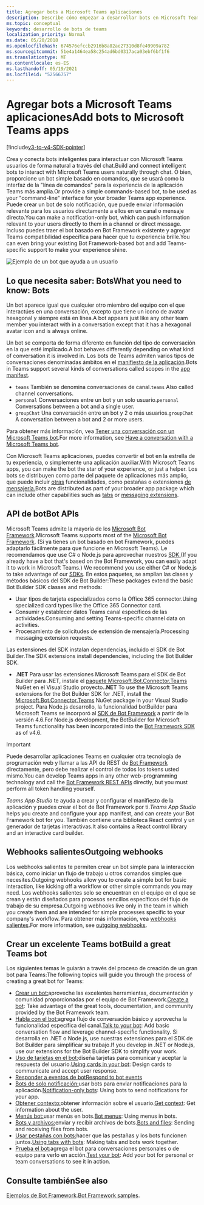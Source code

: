 ```yaml
---
title: Agregar bots a Microsoft Teams aplicaciones
description: Describe cómo empezar a desarrollar bots en Microsoft Teams
ms.topic: conceptual
keywords: desarrollo de bots de teams
localization_priority: Normal
ms.date: 05/20/2018
ms.openlocfilehash: 674576efccb2916b8a82ae27310d8fe49909a782
ms.sourcegitcommit: 51e4a1464ea58c254ad6bd0317aca03ebf6bf1f6
ms.translationtype: MT
ms.contentlocale: es-ES
ms.lasthandoff: 05/19/2021
ms.locfileid: "52566757"
---
```

# <a name="add-bots-to-microsoft-teams-apps"></a><span data-ttu-id="73c2d-104">Agregar bots a Microsoft Teams aplicaciones</span><span class="sxs-lookup"><span data-stu-id="73c2d-104">Add bots to Microsoft Teams apps</span></span>

[!include[v3-to-v4-SDK-pointer](~/includes/v3-to-v4-pointer-bots.md)]

<span data-ttu-id="73c2d-105">Crea y conecta bots inteligentes para interactuar con Microsoft Teams usuarios de forma natural a través del chat.</span><span class="sxs-lookup"><span data-stu-id="73c2d-105">Build and connect intelligent bots to interact with Microsoft Teams users naturally through chat.</span></span> <span data-ttu-id="73c2d-106">O bien, proporcione un bot simple basado en comandos, que se usará como la interfaz de la "línea de comandos" para la experiencia de la aplicación Teams más amplia.</span><span class="sxs-lookup"><span data-stu-id="73c2d-106">Or provide a simple commands-based bot, to be used as your "command-line" interface for your broader Teams app experience.</span></span> <span data-ttu-id="73c2d-107">Puede crear un bot de solo notificación, que puede enviar información relevante para los usuarios directamente a ellos en un canal o mensaje directo.</span><span class="sxs-lookup"><span data-stu-id="73c2d-107">You can make a notification-only bot, which can push information relevant to your users directly to them in a channel or direct message.</span></span> <span data-ttu-id="73c2d-108">Incluso puedes traer el bot basado en Bot Framework existente y agregar Teams compatibilidad específica para hacer que tu experiencia brille.</span><span class="sxs-lookup"><span data-stu-id="73c2d-108">You can even bring your existing Bot Framework-based bot and add Teams-specific support to make your experience shine.</span></span>

![Ejemplo de un bot que ayuda a un usuario](~/assets/images/bot_example.png)

## <a name="what-you-need-to-know-bots"></a><span data-ttu-id="73c2d-110">Lo que necesita saber: Bots</span><span class="sxs-lookup"><span data-stu-id="73c2d-110">What you need to know: Bots</span></span>

<span data-ttu-id="73c2d-111">Un bot aparece igual que cualquier otro miembro del equipo con el que interactúes en una conversación, excepto que tiene un icono de avatar hexagonal y siempre está en línea.</span><span class="sxs-lookup"><span data-stu-id="73c2d-111">A bot appears just like any other team member you interact with in a conversation except that it has a hexagonal avatar icon and is always online.</span></span>

<span data-ttu-id="73c2d-112">Un bot se comporta de forma diferente en función del tipo de conversación en la que esté implicado.</span><span class="sxs-lookup"><span data-stu-id="73c2d-112">A bot behaves differently depending on what kind of conversation it is involved in.</span></span> <span data-ttu-id="73c2d-113">Los bots de Teams admiten varios tipos de conversaciones denominadas ámbitos en el [manifiesto de la aplicación](~/resources/schema/manifest-schema.md).</span><span class="sxs-lookup"><span data-stu-id="73c2d-113">Bots in Teams support several kinds of conversations called scopes in the [app manifest](~/resources/schema/manifest-schema.md).</span></span>

* <span data-ttu-id="73c2d-114">`teams` También se denomina conversaciones de canal.</span><span class="sxs-lookup"><span data-stu-id="73c2d-114">`teams` Also called channel conversations.</span></span>
* <span data-ttu-id="73c2d-115">`personal` Conversaciones entre un bot y un solo usuario.</span><span class="sxs-lookup"><span data-stu-id="73c2d-115">`personal` Conversations between a bot and a single user.</span></span>
* <span data-ttu-id="73c2d-116">`groupChat` Una conversación entre un bot y 2 o más usuarios.</span><span class="sxs-lookup"><span data-stu-id="73c2d-116">`groupChat` A conversation between a bot and 2 or more users.</span></span>

<span data-ttu-id="73c2d-117">Para obtener más información, vea [Tener una conversación con un Microsoft Teams bot](~/resources/bot-v3/bot-conversations/bots-conversations.md).</span><span class="sxs-lookup"><span data-stu-id="73c2d-117">For more information, see [Have a conversation with a Microsoft Teams bot](~/resources/bot-v3/bot-conversations/bots-conversations.md).</span></span>

<span data-ttu-id="73c2d-118">Con Microsoft Teams aplicaciones, puedes convertir el bot en la estrella de tu experiencia, o simplemente una aplicación auxiliar.</span><span class="sxs-lookup"><span data-stu-id="73c2d-118">With Microsoft Teams apps, you can make the bot the star of your experience, or just a helper.</span></span> <span data-ttu-id="73c2d-119">Los bots se distribuyen como parte del paquete de aplicaciones más amplio, que puede incluir [otras](~/tabs/what-are-tabs.md) funcionalidades, como pestañas o extensiones [de mensajería.](~/messaging-extensions/what-are-messaging-extensions.md)</span><span class="sxs-lookup"><span data-stu-id="73c2d-119">Bots are distributed as part of your broader app package which can include other capabilities such as [tabs](~/tabs/what-are-tabs.md) or [messaging extensions](~/messaging-extensions/what-are-messaging-extensions.md).</span></span>

## <a name="bot-apis"></a><span data-ttu-id="73c2d-120">API de bot</span><span class="sxs-lookup"><span data-stu-id="73c2d-120">Bot APIs</span></span>

<span data-ttu-id="73c2d-121">Microsoft Teams admite la mayoría de los [Microsoft Bot Framework](https://dev.botframework.com/).</span><span class="sxs-lookup"><span data-stu-id="73c2d-121">Microsoft Teams supports most of the [Microsoft Bot Framework](https://dev.botframework.com/).</span></span> <span data-ttu-id="73c2d-122">(Si ya tienes un bot basado en bot Framework, puedes adaptarlo fácilmente para que funcione en Microsoft Teams). Le recomendamos que use C# o Node.js para aprovechar nuestros [SDK.](/microsoftteams/platform/#pivot=sdk-tools)</span><span class="sxs-lookup"><span data-stu-id="73c2d-122">(If you already have a bot that's based on the Bot Framework, you can easily adapt it to work in Microsoft Teams.) We recommend you use either C# or Node.js to take advantage of our [SDKs](/microsoftteams/platform/#pivot=sdk-tools).</span></span> <span data-ttu-id="73c2d-123">En estos paquetes, se amplían las clases y métodos básicos del SDK de Bot Builder:</span><span class="sxs-lookup"><span data-stu-id="73c2d-123">These packages extend the basic Bot Builder SDK classes and methods:</span></span>

* <span data-ttu-id="73c2d-124">Usar tipos de tarjeta especializados como la Office 365 connector.</span><span class="sxs-lookup"><span data-stu-id="73c2d-124">Using specialized card types like the Office 365 Connector card.</span></span>
* <span data-ttu-id="73c2d-125">Consumir y establecer datos Teams canal específicos de las actividades.</span><span class="sxs-lookup"><span data-stu-id="73c2d-125">Consuming and setting Teams-specific channel data on activities.</span></span>
* <span data-ttu-id="73c2d-126">Procesamiento de solicitudes de extensión de mensajería.</span><span class="sxs-lookup"><span data-stu-id="73c2d-126">Processing messaging extension requests.</span></span>

<span data-ttu-id="73c2d-127">Las extensiones del SDK instalan dependencias, incluido el SDK de Bot Builder.</span><span class="sxs-lookup"><span data-stu-id="73c2d-127">The SDK extensions install dependencies, including the Bot Builder SDK.</span></span>

* <span data-ttu-id="73c2d-128">**.NET** Para usar las extensiones Microsoft Teams para el SDK de Bot Builder para .NET, instale el [paquete Microsoft.Bot.Connector.Teams](https://www.nuget.org/packages/Microsoft.Bot.Connector.Teams) NuGet en el Visual Studio proyecto.</span><span class="sxs-lookup"><span data-stu-id="73c2d-128">**.NET** To use the Microsoft Teams extensions for the Bot Builder SDK for .NET, install the [Microsoft.Bot.Connector.Teams](https://www.nuget.org/packages/Microsoft.Bot.Connector.Teams) NuGet package in your Visual Studio project.</span></span> <span data-ttu-id="73c2d-129">Para Node.js desarrollo, la funcionalidad botBuilder para Microsoft Teams se incorporó al [SDK de Bot Framework](https://github.com/microsoft/botframework-sdk) a partir de la versión 4.6.</span><span class="sxs-lookup"><span data-stu-id="73c2d-129">For Node.js development, the BotBuilder for Microsoft Teams functionality has been incorporated into the [Bot Framework SDK](https://github.com/microsoft/botframework-sdk) as of v4.6.</span></span>

> [!IMPORTANT]
> <span data-ttu-id="73c2d-130">Puede desarrollar aplicaciones Teams en cualquier otra tecnología de programación web y llamar a las API de REST de [Bot Framework](/bot-framework/rest-api/bot-framework-rest-overview) directamente, pero debe realizar el control de todos los tokens usted mismo.</span><span class="sxs-lookup"><span data-stu-id="73c2d-130">You can develop Teams apps in any other web-programming technology and call the [Bot Framework REST APIs](/bot-framework/rest-api/bot-framework-rest-overview) directly, but you must perform all token handling yourself.</span></span>

<span data-ttu-id="73c2d-131">*Teams App Studio* te ayuda a crear y configurar el manifiesto de la aplicación y puedes crear el bot de Bot Framework por ti.</span><span class="sxs-lookup"><span data-stu-id="73c2d-131">*Teams App Studio* helps you create and configure your app manifest, and can create your Bot Framework bot for you.</span></span> <span data-ttu-id="73c2d-132">También contiene una biblioteca React control y un generador de tarjetas interactivas.</span><span class="sxs-lookup"><span data-stu-id="73c2d-132">It also contains a React control library and an interactive card builder.</span></span>

## <a name="outgoing-webhooks"></a><span data-ttu-id="73c2d-133">Webhooks salientes</span><span class="sxs-lookup"><span data-stu-id="73c2d-133">Outgoing webhooks</span></span>

<span data-ttu-id="73c2d-134">Los webhooks salientes te permiten crear un bot simple para la interacción básica, como iniciar un flujo de trabajo u otros comandos simples que necesites.</span><span class="sxs-lookup"><span data-stu-id="73c2d-134">Outgoing webhooks allow you to create a simple bot for basic interaction, like kicking off a workflow or other simple commands you may need.</span></span> <span data-ttu-id="73c2d-135">Los webhooks salientes solo se encuentran en el equipo en el que se crean y están diseñados para procesos sencillos específicos del flujo de trabajo de su empresa.</span><span class="sxs-lookup"><span data-stu-id="73c2d-135">Outgoing webhooks live only in the team in which you create them and are intended for simple processes specific to your company's workflow.</span></span> <span data-ttu-id="73c2d-136">Para obtener más información, vea [webhooks salientes](~/webhooks-and-connectors/how-to/add-outgoing-webhook.md).</span><span class="sxs-lookup"><span data-stu-id="73c2d-136">For more information, see [outgoing webhooks](~/webhooks-and-connectors/how-to/add-outgoing-webhook.md).</span></span>

## <a name="build-a-great-teams-bot"></a><span data-ttu-id="73c2d-137">Crear un excelente Teams bot</span><span class="sxs-lookup"><span data-stu-id="73c2d-137">Build a great Teams bot</span></span>

<span data-ttu-id="73c2d-138">Los siguientes temas le guiarán a través del proceso de creación de un gran bot para Teams:</span><span class="sxs-lookup"><span data-stu-id="73c2d-138">The following topics will guide you through the process of creating a great bot for Teams:</span></span>

* <span data-ttu-id="73c2d-139">[Crear un bot:](~/resources/bot-v3/bots-create.md)aproveche las excelentes herramientas, documentación y comunidad proporcionadas por el equipo de Bot Framework.</span><span class="sxs-lookup"><span data-stu-id="73c2d-139">[Create a bot](~/resources/bot-v3/bots-create.md): Take advantage of the great tools, documentation, and community provided by the Bot Framework team.</span></span>
* <span data-ttu-id="73c2d-140">[Habla con el bot:](~/resources/bot-v3/bot-conversations/bots-conversations.md)agrega flujo de conversación básico y aprovecha la funcionalidad específica del canal.</span><span class="sxs-lookup"><span data-stu-id="73c2d-140">[Talk to your bot](~/resources/bot-v3/bot-conversations/bots-conversations.md): Add basic conversation flow and leverage channel-specific functionality.</span></span> <span data-ttu-id="73c2d-141">Si desarrolla en .NET o Node.js, use nuestras extensiones para el SDK de Bot Builder para simplificar su trabajo.</span><span class="sxs-lookup"><span data-stu-id="73c2d-141">If you develop in .NET or Node.js, use our extensions for the Bot Builder SDK to simplify your work.</span></span>
* <span data-ttu-id="73c2d-142">[Uso de tarjetas en el bot:](~/resources/bot-v3/bots-cards.md)diseña tarjetas para comunicar y aceptar la respuesta del usuario.</span><span class="sxs-lookup"><span data-stu-id="73c2d-142">[Using cards in your bot](~/resources/bot-v3/bots-cards.md): Design cards to communicate and accept user response.</span></span>
* [<span data-ttu-id="73c2d-143">Responder a eventos de bot</span><span class="sxs-lookup"><span data-stu-id="73c2d-143">Respond to bot events</span></span>](~/resources/bot-v3/bots-notifications.md)
* <span data-ttu-id="73c2d-144">[Bots de solo notificación:](~/resources/bot-v3/bots-notification-only.md)usar bots para enviar notificaciones para la aplicación.</span><span class="sxs-lookup"><span data-stu-id="73c2d-144">[Notification-only bots](~/resources/bot-v3/bots-notification-only.md): Using bots to send notifications for your app.</span></span>
* <span data-ttu-id="73c2d-145">[Obtener contexto:](~/resources/bot-v3/bots-context.md)obtener información sobre el usuario.</span><span class="sxs-lookup"><span data-stu-id="73c2d-145">[Get context](~/resources/bot-v3/bots-context.md): Get information about the user.</span></span>
* <span data-ttu-id="73c2d-146">[Menús bot:](~/resources/bot-v3/bots-menus.md)usar menús en bots.</span><span class="sxs-lookup"><span data-stu-id="73c2d-146">[Bot menus](~/resources/bot-v3/bots-menus.md): Using menus in bots.</span></span>
* <span data-ttu-id="73c2d-147">[Bots y archivos:](~/resources/bot-v3/bots-files.md)enviar y recibir archivos de bots.</span><span class="sxs-lookup"><span data-stu-id="73c2d-147">[Bots and files](~/resources/bot-v3/bots-files.md): Sending and receiving files from bots.</span></span>
* <span data-ttu-id="73c2d-148">[Usar pestañas con bots:](~/resources/bot-v3/bots-with-tabs.md)hacer que las pestañas y los bots funcionen juntos.</span><span class="sxs-lookup"><span data-stu-id="73c2d-148">[Using tabs with bots](~/resources/bot-v3/bots-with-tabs.md): Making tabs and bots work together.</span></span>
* <span data-ttu-id="73c2d-149">[Prueba el bot:](~/resources/bot-v3/bots-test.md)agrega el bot para conversaciones personales o de equipo para verlo en acción.</span><span class="sxs-lookup"><span data-stu-id="73c2d-149">[Test your bot](~/resources/bot-v3/bots-test.md): Add your bot for personal or team conversations to see it in action.</span></span>

## <a name="see-also"></a><span data-ttu-id="73c2d-150">Consulte también</span><span class="sxs-lookup"><span data-stu-id="73c2d-150">See also</span></span>

<span data-ttu-id="73c2d-151">[Ejemplos de Bot Framework](https://github.com/Microsoft/BotBuilder-Samples/blob/master/README.md).</span><span class="sxs-lookup"><span data-stu-id="73c2d-151">[Bot Framework samples](https://github.com/Microsoft/BotBuilder-Samples/blob/master/README.md).</span></span>